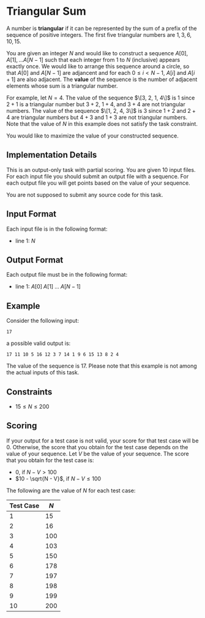# Triangular Sum

A number is **triangular** if it can be represented by the sum of a prefix of the sequence of positive integers.
The first five triangular numbers are $1, 3, 6, 10, 15$.

You are given an integer $N$ and would like to construct a sequence $A[0], A[1], \ldots A[N - 1]$ such that each integer from $1$ to $N$ (inclusive) appears exactly once.
We would like to arrange this sequence around a circle, so that $A[0]$ and $A[N - 1]$ are adjancent and for each $0 \le i < N - 1$, $A[i]$ and $A[i + 1]$ are also adjacent.
The **value** of the sequence is the number of adjacent elements whose sum is a triangular number.

For example, let $N = 4$.
The value of the sequence $\[3, 2, 1, 4\]$ is $1$ since $2 + 1$ is a triangular number but $3 + 2$, $1 + 4$, and $3 + 4$ are not triangular numbers.
The value of the sequence $\[1, 2, 4, 3\]$ is $3$ since $1 + 2$ and $2 + 4$ are triangular numbers but $4 + 3$ and $1 + 3$ are not triangular numbers.
Note that the value of $N$ in this example does not satisfy the task constraint.

You would like to maximize the value of your constructed sequence.

## Implementation Details

This is an output-only task with partial scoring.
You are given $10$ input files.
For each input file you should submit an output file with a sequence.
For each output file you will get points based on the value of your sequence.

You are not supposed to submit any source code for this task.

## Input Format

Each input file is in the following format:

* line $1$: $N$

## Output Format

Each output file must be in the following format:

* line $1$: $A[0] \; A[1] \; \ldots \; A[N - 1]$

## Example

Consider the following input:

```
17
```

a possible valid output is:

```
17 11 10 5 16 12 3 7 14 1 9 6 15 13 8 2 4
```

The value of the sequence is $17$.
Please note that this example is not among the actual inputs of this task.

## Constraints

* $15 \le N \le 200$

## Scoring

If your output for a test case is not valid, your score for that test case will be $0$.
Otherwise, the score that you obtain for the test case depends on the value of your sequence.
Let $V$ be the value of your sequence.
The score that you obtain for the test case is:

* $0$, if $N - V > 100$
* $10 - \sqrt{N - V}$, if $N - V \le 100$

The following are the value of $N$ for each test case:

| Test Case | $N$   |
| --------- | ----- |
| 1         | $15$  |
| 2         | $16$  |
| 3         | $100$ |
| 4         | $103$ |
| 5         | $150$ |
| 6         | $178$ |
| 7         | $197$ |
| 8         | $198$ |
| 9         | $199$ |
| 10        | $200$ |
